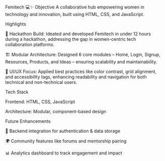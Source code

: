 Femitech 💻✨
Objective
A collaborative hub empowering women in technology and innovation, built using HTML, CSS, and JavaScript.

Highlights

🚀 Hackathon Build: Ideated and developed Femitech in under 12 hours during a hackathon, addressing the gap in women-centric tech collaboration platforms.

🏗 Modular Architecture: Designed 6 core modules – Home, Login, Signup, Resources, Products, and Ideas – ensuring scalability and maintainability.

🎨 UI/UX Focus: Applied best practices like color contrast, grid alignment, and accessibility tags, enhancing readability and navigation for both technical and non-technical users.

Tech Stack

Frontend: HTML, CSS, JavaScript

Architecture: Modular, component-based design

Future Enhancements

🔗 Backend integration for authentication & data storage

🌍 Community features like forums and mentorship pairing

📊 Analytics dashboard to track engagement and impact
